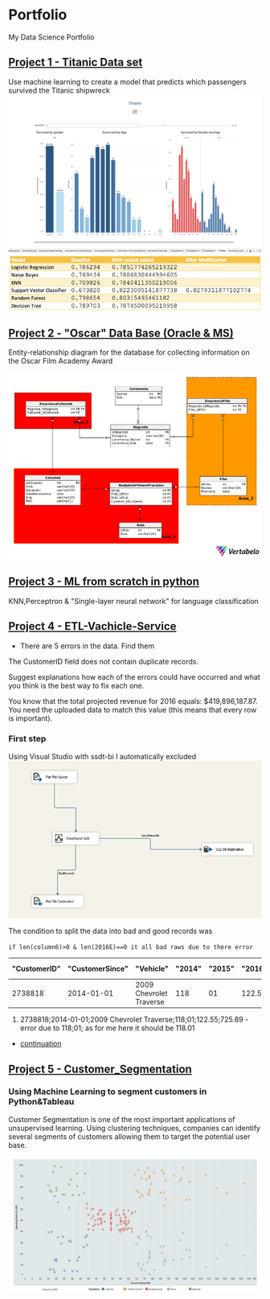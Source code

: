 # Portfolio
My Data Science Portfolio
## [Project 1 - Titanic Data set](https://github.com/vassylkorzh/Project-Titanic-Data-Set)
Use machine learning to create a model that predicts which passengers survived the Titanic shipwreck
![](/img/Age&Gender.png)
![](/img/ModelResults.png)

## [Project 2 - "Oscar" Data Base (Oracle & MS)](https://github.com/vassylkorzh/Project-SQL-Oscar-DB)
Entity-relationship diagram for the database for collecting information on the Oscar Film Academy Award

![](/img/Oscar_model.png)

## [Project 3 - ML from scratch in python](https://github.com/vassylkorzh/ML-from-scratch-in-Python)
KNN,Perceptron & "Single-layer neural network" for language classification

## [Project 4 - ETL-Vachicle-Service](https://github.com/vassylkorzh/ETL-Project-Vachicle-Service)
* There are 5 errors in the data. Find them

The CustomerID field does not contain duplicate records.

Suggest explanations how each of the errors could have occurred 
and what you think is the best way to fix each one.

You know that the total projected revenue for 2016 equals: $419,896,187.87. 
You need the uploaded data to match this value (this means that every row is important).

### First step 

Using Visual Studio with ssdt-bi I automatically excluded  
![](/img/VisualStudio.PNG)

The condition to split the data into bad and good records was 

`if len(column6)>0 & len(2016E)==0 it all bad raws due to there error `

"CustomerID" | "CustomerSince"| "Vehicle" | "2014" | "2015" | "2016E" | "Column 6"|
-------------|----------------|-----------|--------|--------|---------|-----------|
  2738818    |  2014-01-01    |2009 Chevrolet Traverse|118|01|122.55|725.89
 
 1. 2738818;2014-01-01;2009 Chevrolet Traverse;118;01;122.55;725.89 - error due to 118;01; as for me here it should be 118.01
 * [continuation](https://github.com/vassylkorzh/ETL-Project-Vachicle-Service)

## [Project 5 - Customer_Segmentation](https://github.com/vassylkorzh/Customer_Segmentation)
### Using Machine Learning to segment customers in Python&Tableau
  
   Customer Segmentation is one of the most important applications of unsupervised learning. Using clustering techniques, companies can identify several segments of customers allowing them to target the potential user base.
  
![](/img/clusters.png)

